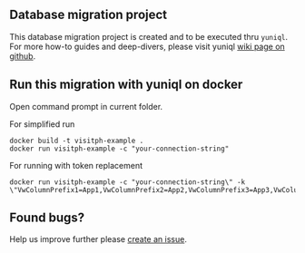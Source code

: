 

## Database migration project
This database migration project is created and to be executed thru `yuniql`. 
For more how-to guides and deep-divers, please visit yuniql [wiki page on github](https://github.com/rdagumampan/yuniql/wiki).

## Run this migration with yuniql on docker
Open command prompt in current folder.

For simplified run
```
docker build -t visitph-example .
docker run visitph-example -c "your-connection-string"
```

For running with token replacement
```
docker run visitph-example -c "your-connection-string\" -k \"VwColumnPrefix1=App1,VwColumnPrefix2=App2,VwColumnPrefix3=App3,VwColumnPrefix4=App4\"
```

## Found bugs?

Help us improve further please [create an issue](https://github.com/rdagumampan/yuniql/issues/new).
